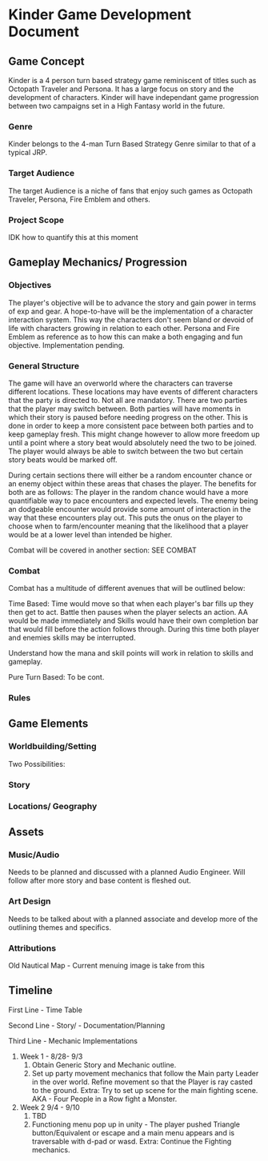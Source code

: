 # Kinder Game Development Document
## Game Concept
Kinder is a 4 person turn based strategy game reminiscent of titles such as Octopath Traveler and Persona. It has a large focus on story and the development of characters. Kinder will have independant game progression between two campaigns set in a High Fantasy world in the future.
### Genre
Kinder belongs to the 4-man Turn Based Strategy Genre similar to that of a typical JRP. 
### Target Audience
The target Audience is a niche of fans that enjoy such games as Octopath Traveler, Persona, Fire Emblem and others.
### Project Scope
IDK how to quantify this at this moment
## Gameplay Mechanics/ Progression
### Objectives
The player's objective will be to advance the story and gain power in terms of exp and gear. A hope-to-have will be the implementation of a character interaction system. This way the characters don't seem bland or devoid of life with characters growing in relation to each other. Persona and Fire Emblem as reference as to how this can make a both engaging and fun objective. Implementation pending.
### General Structure
The game will have an overworld where the characters can traverse different locations. These locations may have events of different characters that the party is directed to. Not all are mandatory. There are two parties that the player may switch between. Both parties will have moments in which their story is paused before needing progress on the other. This is done in order to keep a more consistent pace between both parties and to keep gameplay fresh. This might change however to allow more freedom up until a point where a story beat would absolutely need the two to be joined. The player would always be able to switch between the two but certain story beats would be marked off.

During certain sections there will either be a random encounter chance or an enemy object within these areas that chases the player. The benefits for both are as follows: The player in the random chance would have a more quantifiable way to pace encounters and expected levels. The enemy being an dodgeable encounter would provide some amount of interaction in the way that these encounters play out. This puts the onus on the player to choose when to farm/encounter meaning that the likelihood that a player would be at a lower level than intended be higher. 

Combat will be covered in another section: SEE COMBAT
### Combat
Combat has a multitude of different avenues that will be outlined below:

Time Based: Time would move so that when each player's bar fills up they then get to act. Battle then pauses when the player selects an action. AA would be made immediately and Skills would have their own completion bar that would fill before the action follows through. During this time both player and enemies skills may be interrupted. 

Understand how the mana and skill points will work in relation to skills and gameplay. 

Pure Turn Based: To be cont.

### Rules
## Game Elements
### Worldbuilding/Setting
Two Possibilities:
### Story
### Locations/ Geography
## Assets
### Music/Audio
Needs to be planned and discussed with a planned Audio Engineer. Will follow after more story and base content is fleshed out.
### Art Design
Needs to be talked about with a planned associate and develop more of the outlining themes and specifics. 
### Attributions
Old Nautical Map - Current menuing image is take from this


## Timeline
First Line - Time Table

Second Line - Story/ - Documentation/Planning

Third Line - Mechanic Implementations

1. Week 1 - 8/28- 9/3
    1. Obtain Generic Story and Mechanic outline.
    2. Set up party movement mechanics that follow the Main party Leader in the over world. Refine movement so that the Player is ray casted to the ground. Extra: Try to set up scene for the main fighting scene. AKA - Four People in a Row fight a Monster.
2. Week 2 9/4 - 9/10
	1. TBD
	2. Functioning menu pop up in unity - The player pushed Triangle button/Equivalent or escape and a main menu appears and is traversable with d-pad or wasd. Extra: Continue the Fighting mechanics. 
